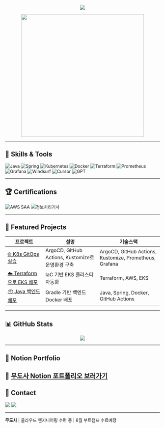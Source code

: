 <p align="center">
  <img src="https://capsule-render.vercel.app/api?type=waving&color=0:8E2DE2,100:4A00E0&height=200&section=header&text=%F0%9F%91%BE%20%EB%AC%B4%EB%8F%84%EC%82%AC%EC%9D%98%20%EB%A0%88%ED%8F%AC%EC%A7%80%ED%86%A0%EB%A6%AC%EC%97%90%20%EC%98%A4%EC%8B%9C%EB%8A%94%20%EA%B2%83%EC%9D%84%20%ED%99%98%EC%98%81%ED%95%A9%EB%8B%88%EB%8B%A4%20%F0%9F%91%BE&fontSize=30&fontColor=FFFFFF" />
</p>

<p align="center">
  <img src="https://media.giphy.com/media/v1.Y2lkPWVjZjA1ZTQ3NnIxbmw0Mnhjcmlya2UxbHBqNDlwZjRnc2J3a3V4cWJmNHp6N2s5YiZlcD12MV9naWZzX3JlbGF0ZWQmY3Q9Zw/utFF9A5SqkhnIJg4pI/giphy.gif" width="400"/>
</p>

---

## 🚀 Skills & Tools

![Java](https://img.shields.io/badge/Java-007396?style=for-the-badge&logo=java&logoColor=white)
![Spring](https://img.shields.io/badge/Spring-6DB33F?style=for-the-badge&logo=spring&logoColor=white)
![Kubernetes](https://img.shields.io/badge/Kubernetes-326CE5?style=for-the-badge&logo=kubernetes&logoColor=white)
![Docker](https://img.shields.io/badge/Docker-2496ED?style=for-the-badge&logo=docker&logoColor=white)
![Terraform](https://img.shields.io/badge/Terraform-623CE4?style=for-the-badge&logo=terraform&logoColor=white)
![Prometheus](https://img.shields.io/badge/Prometheus-E6522C?style=for-the-badge&logo=prometheus&logoColor=white)
![Grafana](https://img.shields.io/badge/Grafana-F46800?style=for-the-badge&logo=grafana&logoColor=white)
![Windsurf](https://img.shields.io/badge/Windsurf-000000?style=for-the-badge&logo=wind&logoColor=white)
![Cursor](https://img.shields.io/badge/Cursor-00BCD4?style=for-the-badge&logo=cursor&logoColor=white)
![GPT](https://img.shields.io/badge/GPT-FF6F61?style=for-the-badge&logo=openai&logoColor=white)

---

## 🏆 Certifications

![AWS SAA](https://img.shields.io/badge/AWS-SAA-orange?style=for-the-badge&logo=amazon-aws&logoColor=white)
![정보처리기사](https://img.shields.io/badge/정보처리-기사-blue?style=for-the-badge)

---

## 🌟 Featured Projects

| 프로젝트 | 설명 | 기술스택 |
|----------|------|----------|
| [🌐 K8s GitOps 실습](https://github.com/seoulcloud/k8s-gitops-demo) | ArgoCD, GitHub Actions, Kustomize로 운영환경 구축 | ArgoCD, GitHub Actions, Kustomize, Prometheus, Grafana |
| [☁️ Terraform으로 EKS 배포](https://github.com/seoulcloud/eks-terraform) | IaC 기반 EKS 클러스터 자동화 | Terraform, AWS, EKS |
| [📦 Java 백엔드 배포](https://github.com/seoulcloud/java-deploy) | Gradle 기반 백엔드 Docker 배포 | Java, Spring, Docker, GitHub Actions |

---

## 📊 GitHub Stats

<p align="center">
<img src="https://github-readme-stats.vercel.app/api?username=seoulcloud&show_icons=true&count_private=true&theme=gruvbox_light" />
</p>

---

## 📂 Notion Portfolio

📎 [무도사 Notion 포트폴리오 보러가기](https://chestnut-grip-0af.notion.site/3-1d7d7c8d02ed80529cd1d1217ad36a44)
---

## 📢 Contact

<a href="mailto:integrall92@gmail.com"><img src="https://img.shields.io/badge/Gmail-D14836?style=for-the-badge&logo=gmail&logoColor=white"/></a>
<a href="https://github.com/seoulcloud"><img src="https://img.shields.io/badge/GitHub-181717?style=for-the-badge&logo=github&logoColor=white"/></a>

---

**무도사** | 클라우드 엔지니어링 수련 중 | 8월 부트캠프 수료예정
